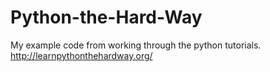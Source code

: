 Python-the-Hard-Way
===================

My example code from working through the python tutorials.
http://learnpythonthehardway.org/